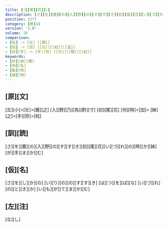 ```yaml
---
title: [（][寄][花][）]
description: [さ][を][鹿][の][入][野][の][す][す][き][初][尾][花][い][づ][れ][の][時][か][妹][が][手][ま][か][む]
position: 2277
category: [巻]10
version: '1.0'
volume: 10
comparison:
- [牡] -> [壮] [[類]]
- [如] -> [加] [[元]][[紀]][[温]]
- [将][手] -> [手][将] [[元]][[類]][[紀]]
keywords:
- [秋][相][聞]
- [地][名]
- [動][物]
- [植][物]
---
```


## [原][文]

[左][小]<[壮]>[鹿][之] [入][野][乃][為][酢][寸] [初][尾][花] [何][時]<[加]> [妹][之]<[手][将]>[枕]

## [訓][読]

[さ][を][鹿][の][入][野][の][す][す][き][初][尾][花][い][づ][れ][の][時][か][妹][が][手][ま][か][む]

## [仮][名]

[さ][を][し][か][の] [い][り][の][の][す][す][き] [は][つ][を][ば][な] [い][づ][れ][の][と][き][か] [い][も][が][て][ま][か][む]

## [左][注]

[な][し]
